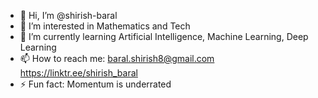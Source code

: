 - 👋 Hi, I’m @shirish-baral
- 👀 I’m interested in Mathematics and Tech
- 🌱 I’m currently learning Artificial Intelligence, Machine Learning, Deep Learning
- 📫 How to reach me: baral.shirish8@gmail.com      https://linktr.ee/shirish_baral
- ⚡ Fun fact: Momentum is underrated

<!---
shirish-baral/shirish-baral is a ✨ special ✨ repository because its `README.md` (this file) appears on your GitHub profile.
You can click the Preview link to take a look at your changes.
--->
